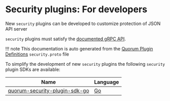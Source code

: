 # Security plugins: For developers

New `security` plugins can be developed to customize protection of JSON API server

`security` plugins must satisfy the [documented gRPC API](interface.md).

!!! note
    This documentation is auto generated from the [Quorum Plugin Definitions](https://www.github.com/ConsenSys/quorum-plugin-definitions) `security.proto` file

To simplify the development of new `security` plugins the following `security` plugin SDKs are available:

| Name | Language |
| --- | --- |
| [quorum-security-plugin-sdk-go](https://www.github.com/ConsenSys/quorum-security-plugin-sdk-go) | [Go](https://golang.org)
